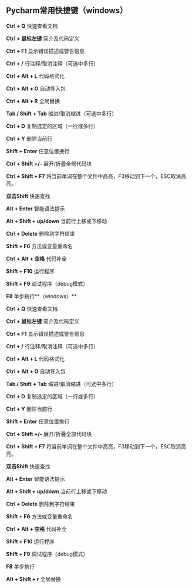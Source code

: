 ## **Pycharm常用快捷键（windows）**

**Ctrl + Q**  快速查看文档

**Ctrl + 鼠标左键** 简介及代码定义

**Ctrl + F1**  显示错误描述或警告信息

**Ctrl + /**  行注释/取消注释（可选中多行）

**Ctrl + Alt + L**  代码格式化

**Ctrl + Alt + O**  自动导入包

**Ctrl + Alt + R**  全局替换

**Tab / Shift + Tab**  缩进/取消缩进（可选中多行）

**Ctrl + D**  复制选定的区域（一行或多行）

**Ctrl + Y**  删除当前行

**Shift + Enter**  任意位置换行

**Ctrl + Shift +/-**  展开/折叠全部代码块

**Ctrl + Shift + F7**  将当前单词在整个文件中高亮，F3移动到下一个，ESC取消高亮。

**双击Shift**  快速查找

**Alt + Enter**  智能语法提示

**Alt + Shift + up/down**  当前行上移或下移动

**Ctrl + Delete**  删除到字符结束

**Shift + F6**  方法或变量重命名

**Ctrl + Alt + 空格**  代码补全

**Shift + F10**  运行程序

**Shift + F9** 调试程序（debug模式）

**F8**  单步执行**（windows）**

**Ctrl + Q**  快速查看文档

**Ctrl + 鼠标左键** 简介及代码定义

**Ctrl + F1**  显示错误描述或警告信息

**Ctrl + /**  行注释/取消注释（可选中多行）

**Ctrl + Alt + L**  代码格式化

**Ctrl + Alt + O**  自动导入包

**Tab / Shift + Tab**  缩进/取消缩进（可选中多行）

**Ctrl + D**  复制选定的区域（一行或多行）

**Ctrl + Y**  删除当前行

**Shift + Enter**  任意位置换行

**Ctrl + Shift +/-**  展开/折叠全部代码块

**Ctrl + Shift + F7**  将当前单词在整个文件中高亮，F3移动到下一个，ESC取消高亮。

**双击Shift**  快速查找

**Alt + Enter**  智能语法提示

**Alt + Shift + up/down**  当前行上移或下移动

**Ctrl + Delete**  删除到字符结束

**Shift + F6**  方法或变量重命名

**Ctrl + Alt + 空格**  代码补全

**Shift + F10**  运行程序

**Shift + F9** 调试程序（debug模式）

**F8**  单步执行

**Alt + Shift + r**  全局替换



